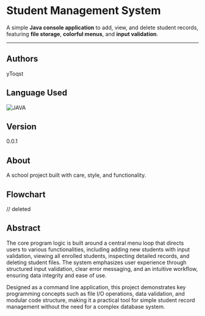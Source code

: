 # Student Management System

A simple **Java console application** to add, view, and delete student records,  
featuring **file storage**, **colorful menus**, and **input validation**.

---

## Authors
yToqst

## Language Used

![JAVA](https://img.shields.io/badge/JAVA-1a1a1a?style=for-the-badge&logo=java&logoColor=ff4d4d)
## Version
0.0.1

## About
A school project built with care, style, and functionality.

## Flowchart
// deleted

## Abstract

The core program logic is built around a central menu loop that directs users to various functionalities, including adding new students with input validation, viewing all enrolled students, inspecting detailed records, and deleting student files. The system emphasizes user experience through structured input validation, clear error messaging, and an intuitive workflow, ensuring data integrity and ease of use.

Designed as a command line application, this project demonstrates key programming concepts such as file I/O operations, data validation, and modular code structure, making it a practical tool for simple student record management without the need for a complex database system.
